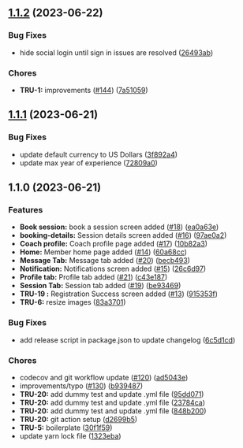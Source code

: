 

## [1.1.2](https://github.com/GrayMatterLab/trumold/compare/1.1.0...1.1.2) (2023-06-22)


### Bug Fixes

* hide social login until sign in issues are resolved ([26493ab](https://github.com/GrayMatterLab/trumold/commit/26493ab59fc3fca9017cc51c5454391becf741f0))


### Chores

* **TRU-1:** improvements ([#144](https://github.com/GrayMatterLab/trumold/issues/144)) ([7a51059](https://github.com/GrayMatterLab/trumold/commit/7a51059376c97f3c3dec13bf8089207440a9f6e8))

## [1.1.1](https://github.com/GrayMatterLab/trumold/compare/1.1.0...1.1.1) (2023-06-21)


### Bug Fixes

* update default currency to US Dollars ([3f892a4](https://github.com/GrayMatterLab/trumold/commit/3f892a497cff9cffb0c6c9f9f2564106351ebbe6))
* update max year of experience ([72809a0](https://github.com/GrayMatterLab/trumold/commit/72809a01b43ff39660916f70c470055057249db9))

## 1.1.0 (2023-06-21)


### Features

* **Book session:** book a session screen added ([#18](https://github.com/GrayMatterLab/trumold/issues/18)) ([ea0a63e](https://github.com/GrayMatterLab/trumold/commit/ea0a63e67e717eae552db6f357cfce745666631a))
* **booking-details:** Session details screen added ([#16](https://github.com/GrayMatterLab/trumold/issues/16)) ([97ae0a2](https://github.com/GrayMatterLab/trumold/commit/97ae0a2b3c1f56e3b0b50321b44cd4e6482b50f7))
* **Coach profile:** Coach profile page added ([#17](https://github.com/GrayMatterLab/trumold/issues/17)) ([10b82a3](https://github.com/GrayMatterLab/trumold/commit/10b82a3dde9444c668eafe54a50eb3dc1910b091))
* **Home:** Member home page added ([#14](https://github.com/GrayMatterLab/trumold/issues/14)) ([60a68cc](https://github.com/GrayMatterLab/trumold/commit/60a68cc3ee986ddd2a8dcf70ef1db12ab2d08795))
* **Message Tab:** Message tab added  ([#20](https://github.com/GrayMatterLab/trumold/issues/20)) ([becb493](https://github.com/GrayMatterLab/trumold/commit/becb493611da2483d932c18d723538cd920db337))
* **Notification:** Notifications screen added ([#15](https://github.com/GrayMatterLab/trumold/issues/15)) ([26c6d97](https://github.com/GrayMatterLab/trumold/commit/26c6d979f01aa4f45f6a0f2867e6454151e91557))
* **Profile tab:** Profile tab added ([#21](https://github.com/GrayMatterLab/trumold/issues/21)) ([c43e187](https://github.com/GrayMatterLab/trumold/commit/c43e187bdf479dfbfa8b994f18975fcffc72f1e4))
* **Session Tab:** Session tab added ([#19](https://github.com/GrayMatterLab/trumold/issues/19)) ([be93469](https://github.com/GrayMatterLab/trumold/commit/be93469640805944357de002fab0e036934fa3a4))
* **TRU-19 :** Registration Success screen added ([#13](https://github.com/GrayMatterLab/trumold/issues/13)) ([915353f](https://github.com/GrayMatterLab/trumold/commit/915353f2ef57c4d0acd28e81daa46783e2fe0361))
* **TRU-6:** resize images ([83a3701](https://github.com/GrayMatterLab/trumold/commit/83a3701af4b203204f11e5065c696ceb8ef091f3))


### Bug Fixes

* add release script in package.json to update changelog ([6c5d1cd](https://github.com/GrayMatterLab/trumold/commit/6c5d1cdf5c72b7d5ae6baff64504eb39e0b51725))


### Chores

* codecov and git workflow update ([#120](https://github.com/GrayMatterLab/trumold/issues/120)) ([ad5043e](https://github.com/GrayMatterLab/trumold/commit/ad5043efcf77e770728aaa8abc1ccedddf7782b8))
* improvements/typo ([#130](https://github.com/GrayMatterLab/trumold/issues/130)) ([b939487](https://github.com/GrayMatterLab/trumold/commit/b939487d239825755068fb4b7a5cb416697d8166))
* **TRU-20:** add dummy test and update .yml file ([95dd071](https://github.com/GrayMatterLab/trumold/commit/95dd071d61564377efbe01d7b1117427c04af12a))
* **TRU-20:** add dummy test and update .yml file ([23784ca](https://github.com/GrayMatterLab/trumold/commit/23784caa08a314d44cb6f93208c85c38a16c93c6))
* **TRU-20:** add dummy test and update .yml file ([848b200](https://github.com/GrayMatterLab/trumold/commit/848b2005bbe66498de4550ca19034feace1000ec))
* **TRU-20:** git action setup ([d2699b5](https://github.com/GrayMatterLab/trumold/commit/d2699b5c183ea807be2f7cfead000d0af5bcf836))
* **TRU-5:** boilerplate ([30f1f59](https://github.com/GrayMatterLab/trumold/commit/30f1f59c351d3198e56259d415582566b76a88ba))
* update yarn lock file ([1323eba](https://github.com/GrayMatterLab/trumold/commit/1323ebacd4af1d9327714e74f33e514d8a98c40e))